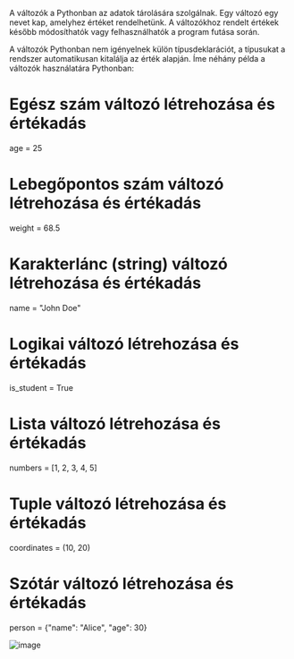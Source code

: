 A változók a Pythonban az adatok tárolására szolgálnak. Egy változó egy nevet kap, amelyhez értéket rendelhetünk. A változókhoz rendelt értékek később módosíthatók vagy felhasználhatók a program futása során.

A változók Pythonban nem igényelnek külön típusdeklarációt, a típusukat a rendszer automatikusan kitalálja az érték alapján. Íme néhány példa a változók használatára Pythonban:

# Egész szám változó létrehozása és értékadás
age = 25

# Lebegőpontos szám változó létrehozása és értékadás
weight = 68.5

# Karakterlánc (string) változó létrehozása és értékadás
name = "John Doe"

# Logikai változó létrehozása és értékadás
is_student = True

# Lista változó létrehozása és értékadás
numbers = [1, 2, 3, 4, 5]

# Tuple változó létrehozása és értékadás
coordinates = (10, 20)

# Szótár változó létrehozása és értékadás
person = {"name": "Alice", "age": 30}

![image](https://github.com/GithubAigoo/Python/assets/132823189/667a15d3-39bc-4011-b95f-632d1ad52d2b)

